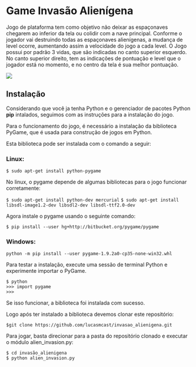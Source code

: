 # Game Invasão Alienígena

Jogo de plataforma tem como objetivo não deixar as espaçonaves chegarem ao inferior da tela ou colidir com a nave principal. Conforme o jogador vai destruindo todas as espaçonaves alienígenas, a mudança de level ocorre, aumentando assim a velocidade do jogo a cada level. O Jogo possui por padrão 3 vidas, que são indicadas no canto superior esquerdo. No canto superior direito, tem as indicações de pontuação e level que o jogador está no momento, e no centro da tela é sua melhor pontuação.

![](jogo.gif)

## Instalação

Considerando que você ja tenha Python e o gerenciador de pacotes Python __pip__ intalados, seguimos com as instruções para a instalação do jogo.

Para o funcionamento do jogo, é necessário a instalação da biblioteca PyGame, que é usada para construção de jogos em Python.

Esta biblioteca pode ser instalada com o comando a seguir:

### Linux:

```$ sudo apt-get install python-pygame```

No linux, o pygame depende de algumas bibliotecas para o jogo funcionar corretamente:

```$ sudo apt-get install python-dev mercurial```
```$ sudo apt-get install libsdl-image1.2-dev libsdl2-dev libsdl-ttf2.0-dev```

Agora instale o pygame usando o seguinte comando:

```$ pip install --user hg+http://bitbucket.org/pygame/pygame```

### Windows:

```python -m pip install --user pygame-1.9.2a0-cp35-none-win32.whl```

Para testar a instalação, execute uma sessão de terminal Python e experimente importar o PyGame.

    $ python
    >>> import pygame
    >>>

Se isso funcionar, a biblioteca foi instalada com sucesso.

Logo após ter instalado a biblioteca devemos clonar este repositório:

```$git clone https://github.com/lucasmcast/invasao_alienigena.git```

Para jogar, basta direcionar para a pasta do repositório clonado e executar o módulo alien_invasion.py:

    $ cd invasão_alienigena
    $ python alien_invasion.py




